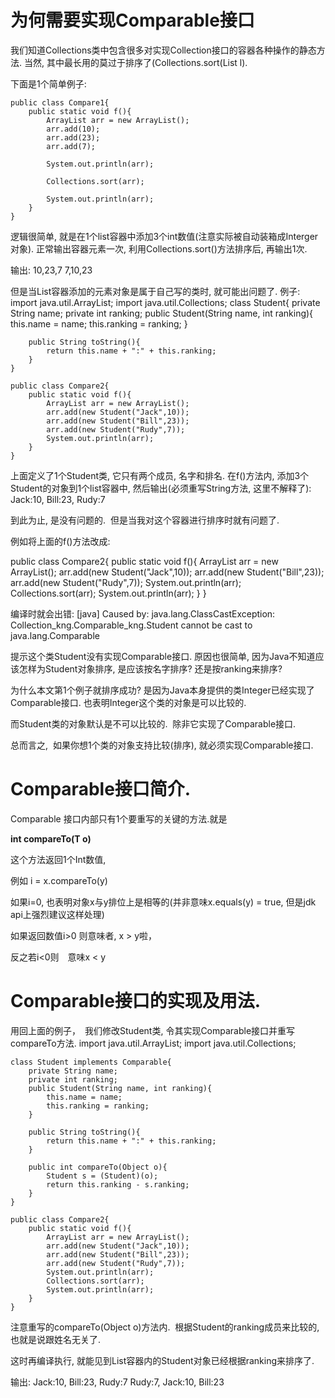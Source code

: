 # 为何需要实现Comparable接口
我们知道Collections类中包含很多对实现Collection接口的容器各种操作的静态方法.
当然, 其中最长用的莫过于排序了(Collections.sort(List l).

下面是1个简单例子:

	public class Compare1{
    	public static void f(){
        	ArrayList arr = new ArrayList();
        	arr.add(10);
        	arr.add(23);
        	arr.add(7);
 
        	System.out.println(arr);
 
        	Collections.sort(arr);
        
        	System.out.println(arr);
    	} 
	}

逻辑很简单, 就是在1个list容器中添加3个int数值(注意实际被自动装箱成Interger对象).
正常输出容器元素一次, 利用Collections.sort()方法排序后, 再输出1次.

输出:
 10,23,7
 7,10,23
 
 但是当List容器添加的元素对象是属于自己写的类时, 就可能出问题了.
例子:
	import java.util.ArrayList;
	import java.util.Collections; 
	class Student{
    	private String name;
    	private int ranking; 
    	public Student(String name, int ranking){
        	this.name = name;
        	this.ranking = ranking;
    	} 
 
    	public String toString(){
        	return this.name + ":" + this.ranking;
    	}
	}
 
	public class Compare2{
    	public static void f(){
        	ArrayList arr = new ArrayList();
        	arr.add(new Student("Jack",10));
        	arr.add(new Student("Bill",23));
        	arr.add(new Student("Rudy",7)); 
        	System.out.println(arr);
    	} 
	}

上面定义了1个Student类, 它只有两个成员, 名字和排名.
在f()方法内, 添加3个Student的对象到1个list容器中, 然后输出(必须重写String方法, 这里不解释了):
Jack:10, Bill:23, Rudy:7

到此为止, 是没有问题的.  但是当我对这个容器进行排序时就有问题了.

例如将上面的f()方法改成:

public class Compare2{
    public static void f(){
        ArrayList arr = new ArrayList();
        arr.add(new Student("Jack",10));
        arr.add(new Student("Bill",23));
        arr.add(new Student("Rudy",7)); 
        System.out.println(arr);
        Collections.sort(arr);
        System.out.println(arr);
    } 
}

编译时就会出错:
 [java] Caused by: java.lang.ClassCastException: Collection_kng.Comparable_kng.Student cannot be cast to java.lang.Comparable

提示这个类Student没有实现Comparable接口.
原因也很简单, 因为Java不知道应该怎样为Student对象排序, 是应该按名字排序? 还是按ranking来排序?

为什么本文第1个例子就排序成功? 是因为Java本身提供的类Integer已经实现了Comparable接口. 也表明Integer这个类的对象是可以比较的.

而Student类的对象默认是不可以比较的.  除非它实现了Comparable接口.

总而言之,  如果你想1个类的对象支持比较(排序), 就必须实现Comparable接口.

# Comparable接口简介.

Comparable 接口内部只有1个要重写的关键的方法.就是

**int compareTo(T o)**

这个方法返回1个Int数值,  

例如 i = x.compareTo(y)

如果i=0, 也表明对象x与y排位上是相等的(并非意味x.equals(y) = true, 但是jdk api上强烈建议这样处理)

如果返回数值i>0 则意味者, x > y啦，　

反之若i<0则　意味x < y

# Comparable接口的实现及用法.
用回上面的例子，　我们修改Student类, 令其实现Comparable接口并重写compareTo方法.
	import java.util.ArrayList;
	import java.util.Collections;
 
	class Student implements Comparable{
    	private String name;
    	private int ranking; 
    	public Student(String name, int ranking){
        	this.name = name;
        	this.ranking = ranking;
    	} 
 
    	public String toString(){
        	return this.name + ":" + this.ranking;
    	}
 
    	public int compareTo(Object o){
        	Student s = (Student)(o);
        	return this.ranking - s.ranking;
    	}
	}
 
	public class Compare2{
    	public static void f(){
        	ArrayList arr = new ArrayList();
        	arr.add(new Student("Jack",10));
        	arr.add(new Student("Bill",23));
        	arr.add(new Student("Rudy",7));
         	System.out.println(arr);
        	Collections.sort(arr);
        	System.out.println(arr);
    	} 
	}

注意重写的compareTo(Object o)方法内.  根据Student的ranking成员来比较的, 也就是说跟姓名无关了.

这时再编译执行, 就能见到List容器内的Student对象已经根据ranking来排序了. 

输出:
Jack:10, Bill:23, Rudy:7
Rudy:7, Jack:10, Bill:23
